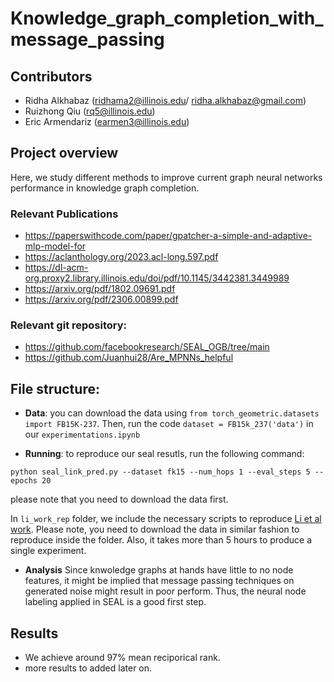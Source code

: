 # Knowledge_graph_completion_with_message_passing

## Contributors
* Ridha Alkhabaz (ridhama2@illinois.edu/ ridha.alkhabaz@gmail.com)
* Ruizhong Qiu (rq5@illinois.edu)
* Eric Armendariz (earmen3@illinois.edu)


## Project overview
Here, we study different methods to improve current graph neural networks performance in knowledge graph completion. 
### Relevant Publications
* https://paperswithcode.com/paper/gpatcher-a-simple-and-adaptive-mlp-model-for
* https://aclanthology.org/2023.acl-long.597.pdf
* https://dl-acm-org.proxy2.library.illinois.edu/doi/pdf/10.1145/3442381.3449989
* https://arxiv.org/pdf/1802.09691.pdf
* https://arxiv.org/pdf/2306.00899.pdf

### Relevant git repository:
* https://github.com/facebookresearch/SEAL_OGB/tree/main
* https://github.com/Juanhui28/Are_MPNNs_helpful



## File structure:

* **Data**: you can download the data using `from torch_geometric.datasets import FB15K-237`. Then, run the code `dataset = FB15k_237('data')` in our `experimentations.ipynb`

* **Running**: to reproduce our seal resutls, run the following command:

```
python seal_link_pred.py --dataset fk15 --num_hops 1 --eval_steps 5 --epochs 20
```

please note that you need to download the data first. 

In `li_work_rep` folder, we include the necessary scripts to reproduce [Li et al work](https://aclanthology.org/2023.acl-long.597.pdf). Please note, you need to download the data in similar fashion to reproduce inside the folder. Also, it takes more than 5 hours to produce a single experiment. 

* **Analysis**
Since knwoledge graphs at hands have little to no node features, it might be implied that message passing techniques on generated noise might result in poor perform. Thus, the neural node labeling applied in SEAL is a good first step. 


## Results
* We achieve around 97% mean reciporical rank. 
* more results to added later on. 


